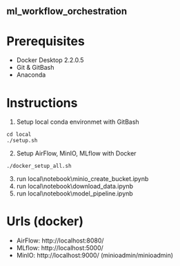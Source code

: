 ## ml_workflow_orchestration

# Prerequisites
- Docker Desktop 2.2.0.5
- Git & GitBash
- Anaconda

# Instructions
1. Setup local conda environmet with GitBash
```
cd local
./setup.sh
```
2. Setup AirFlow, MinIO, MLflow with Docker
```
./docker_setup_all.sh
```
3. run local\notebook\minio_create_bucket.ipynb
4. run local\notebook\download_data.ipynb
5. run local\notebook\model_pipeline.ipynb

# Urls (docker)
- AirFlow: http://localhost:8080/
- MLflow: http://localhost:5000/
- MinIO: http://localhost:9000/ (minioadmin/minioadmin)
